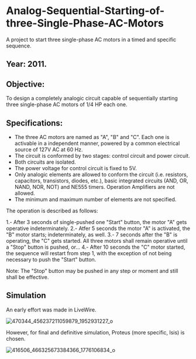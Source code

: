# Analog-Sequential-Starting-of-three-Single-Phase-AC-Motors

A project to start three single-phase AC motors in a timed and specific sequence. 

## Year: 2011.

## Objective: 
To design a completely analogic circuit capable of sequentially starting three single-phase AC motors of 1/4 HP each one.

## Specifications: 

* The three AC motors are named as "A", "B" and "C". Each one is activable in a independent manner, powered by a common electrical source of 127V AC at 60 Hz.
* The circuit is conformed by two stages: control circuit and power circuit.
* Both circuits are isolated.
* The power voltage for control circuit is fixed to 5V. 
* Only analogic elements are allowed to conform the circuit (i.e. resistors, capacitors, transistors, diodes, etc.), basic integrated circuits (AND, OR, NAND, NOR, NOT) and NE555 timers. Operation Amplifiers are not allowed.
* The minimum and maximum number of elements are not specified.

The operation is described as follows:

1.- After 3 seconds of single-pushed one "Start" button, the motor "A" gets operative indeterminately. 
2.- Atfer 5 seconds the motor "A" is activated, the "B" motor starts; indeterminately, as well. 
3.- 7 seconds after the "B" is operating, the "C" gets started. All three motors shall remain operative until a "Stop" button is pushed, or...
4.- After 10 seconds the "C" motor started, the sequence will restart from step 1, with the exception of not being necessary to push the "Start" button. 

Note: The "Stop" button may be pushed in any step or moment and still shall be effective. 

## Simulation

An early effort was made in LiveWire.

![470344_456237211059879_1952931227_o](https://github.com/Lechuga-Geronimo/Analog-Sequential-Starting-of-three-Single-Phase-AC-Motors/assets/142461885/3f03fcdb-876f-466b-8b00-adec5fd545de)

However, for final and definitive simulation, Proteus (more specific, Isis) is chosen. 

![416506_466325673384366_1776106834_o](https://github.com/Lechuga-Geronimo/Analog-Sequential-Starting-of-three-Single-Phase-AC-Motors/assets/142461885/e962be50-1e69-4dfb-b814-43a17f2c6cde)
